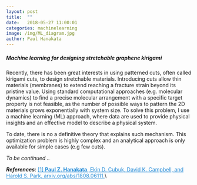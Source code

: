 ```yaml
---
layout: post
title:  ""
date:   2018-05-27 11:00:01
categories: machinelearning
image: /img/ML_diagram.jpg
author: Paul Hanakata
---
```

##### Machine learning for designing stretchable graphene kirigami
Recently, there has been great interests in using patterned cuts, often called kirigami cuts, to design stretchable materials. 
Introducing cuts allow thin materials (membranes) to extend reaching a fracture strain beyond its pristine value. Using standard computational approaches (e.g. molecular dynamics) to find a precise molecular arrangement with a specific target property is not feasible, as the number of possible ways to pattern the 2D materials grows exponentially with system size. To solve this problem, I use a machine learning (ML) approach, where data are used to provide physical insights and an effective model to describe a physical system.


To date, there is no a definitive theory that explains such mechanism. 
This optimization problem is highly complex and an analytical approach is only available for simple cases (e.g few cuts).





*To be continued ..*

***References***:
<a href="https://arxiv.org/abs/1808.06111" style="color:#268cd7">[1] **Paul Z. Hanakata**, Ekin D. Cubuk, David K. Campbell, and Harold S. Park, arxiv.org/abs/1808.06111.</a>\\


